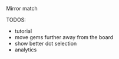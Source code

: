 Mirror match

TODOS:
- tutorial
- move gems further away from the board
- show better dot selection
- analytics
